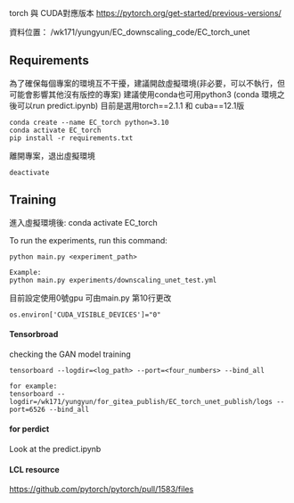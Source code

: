 torch 與 CUDA對應版本
https://pytorch.org/get-started/previous-versions/

資料位置： /wk171/yungyun/EC_downscaling_code/EC_torch_unet
## Requirements
為了確保每個專案的環境互不干擾，建議開啟虛擬環境(非必要，可以不執行，但可能會影響其他沒有版控的專案)
建議使用conda也可用python3 (conda 環境之後可以run predict.ipynb)
目前是選用torch==2.1.1 和 cuba==12.1版
``` 
conda create --name EC_torch python=3.10
conda activate EC_torch
pip install -r requirements.txt 
```
離開專案，退出虛擬環境
```
deactivate
```

## Training
進入虛擬環境後: conda activate EC_torch

To run the experiments, run this command:
```train
python main.py <experiment_path>

Example:
python main.py experiments/downscaling_unet_test.yml 
```
目前設定使用0號gpu
可由main.py 第10行更改
```
os.environ['CUDA_VISIBLE_DEVICES']="0"
```
#### Tensorbroad
checking the GAN model training
```
tensorboard --logdir=<log_path> --port=<four_numbers> --bind_all

for example:
tensorboard --logdir=/wk171/yungyun/for_gitea_publish/EC_torch_unet_publish/logs --port=6526 --bind_all
```

#### for perdict
Look at the predict.ipynb


#### LCL resource
https://github.com/pytorch/pytorch/pull/1583/files